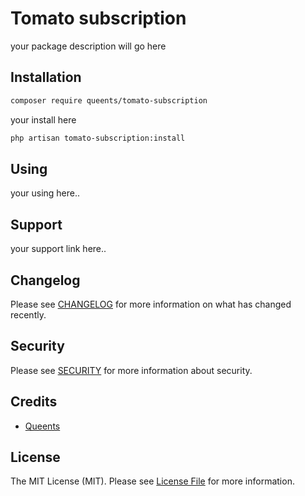 # Tomato subscription

your package description will go here

## Installation

```bash
composer require queents/tomato-subscription
```
your install here

```bash
php artisan tomato-subscription:install
```

## Using

your using here..

## Support

your support link here..

## Changelog

Please see [CHANGELOG](CHANGELOG.md) for more information on what has changed recently.

## Security

Please see [SECURITY](SECURITY.md) for more information about security.

## Credits

- [Queents](mailto:git@queentechsoltions.net)

## License

The MIT License (MIT). Please see [License File](LICENSE.md) for more information.
